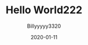 ---
title: Hello World222
date: 2020-01-11
tags: 
  - JavaScript
  - Vue
author: Billyyyyy3320
location: Taipei  
---